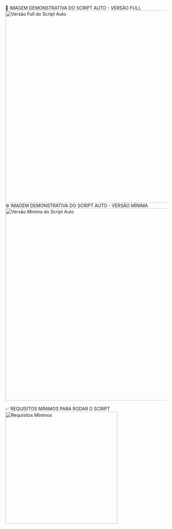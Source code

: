 📌 IMAGEM DEMONSTRATIVA DO SCRIPT AUTO - VERSÃO FULL
<img src="https://github.com/user-attachments/assets/95bec4d5-aa76-4957-af9a-fca0d6594dba" width="600" alt="Versão Full do Script Auto" />
</BR>
⚙️ IMAGEM DEMONSTRATIVA DO SCRIPT AUTO - VERSÃO MÍNIMA
<img src="https://github.com/user-attachments/assets/9b1dffaa-fb0d-45b3-8534-431adc7d14c1" width="600" alt="Versão Mínima do Script Auto" />
</BR>
</BR>
✅ REQUISITOS MÍNIMOS PARA RODAR O SCRIPT
<img src="https://github.com/user-attachments/assets/8eea7a6e-62ea-4103-84ba-257acbdeab92" width="350" alt="Requisitos Mínimos" />
</BR>
